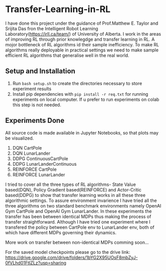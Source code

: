 # Transfer-Learning-in-RL
I have done this project under the guidance of Prof.Matthew E. Taylor and Srijita Das fron the Intelligent Robot Learning Laboratory(https://irll.ca/team/) of University of Alberta. I work in the areas of improving RL through prior knowlegdge and transfer learning in RL. A mojor bottleneck of RL algorithms id their sample inefficiency. To make RL algorithms really deployable in practical settings we need to make sample efficient RL algorithms that generalise well in the real world.

## Setup and Installation
1. Run `bash setup.sh` to create the directories necessary to store experiment results
2. Install pip dependencies with `pip install -r req.txt` for running experiments on local computer. If u prefer to run experiments on colab this step is not needed.

## Experiments Done
All source code is made available in Jupyter Notebooks, so that plots may be visualized.<br> 
1. DQN CartPole 
2. DQN LunarLander 
3. DDPG ContinuousCartPole 
4. DDPG LunarLanderContinuous 
5. REINFORCE CartPole
6. REINFORCE LunarLander 

I tried to cover all the three types of RL algorithms- State Value based(DQN), Policy Gradient based(REINFORCE) and Actor-Critic based(DDPG) to show that transfer learning works in all these three algorithmic settings. To assure environment invarience I have tried all the three algorithms on two standard benchmark environments namely OpenAI Gym CartPole and OpenAI Gym LunarLander. In these experiments the transfer has been between identical MDPs thus making the process of transfer straightforward. Although I have tried one experiment where I transfered the policy between CartPole env to LunarLander env, both of which have different MDPs governing their dynamics. 

More work on transfer between non-identical MDPs comming soon...

For the saved model checkpoints please go to the drive link: https://drive.google.com/drive/folders/1bYG2X95UOsF8mbZyJ-0fVLhd01FtIZLz?usp=sharing
